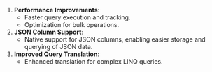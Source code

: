 1. **Performance Improvements**:    
    - Faster query execution and tracking.
    - Optimization for bulk operations.
2. **JSON Column Support**:    
    - Native support for JSON columns, enabling easier storage and querying of JSON data.
3. **Improved Query Translation**:    
    - Enhanced translation for complex LINQ queries.
